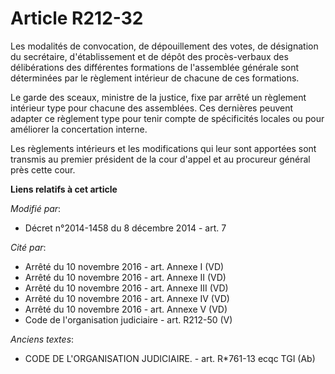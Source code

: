 # Article R212-32

Les modalités de convocation, de dépouillement des votes, de désignation du secrétaire, d'établissement et de dépôt des
procès-verbaux des délibérations des différentes formations de l'assemblée générale sont déterminées par le règlement
intérieur de chacune de ces formations.

Le garde des sceaux, ministre de la justice, fixe par arrêté un règlement intérieur type pour chacune des assemblées. Ces
dernières peuvent adapter ce règlement type pour tenir compte de spécificités locales ou pour améliorer la concertation
interne. 

Les règlements intérieurs et les modifications qui leur sont apportées sont transmis au premier président de la cour d'appel
et au procureur général près cette cour.

**Liens relatifs à cet article**

_Modifié par_:

  - Décret n°2014-1458 du 8 décembre 2014 - art. 7

_Cité par_:

  - Arrêté du 10 novembre 2016 - art. Annexe I (VD)
  - Arrêté du 10 novembre 2016 - art. Annexe II (VD)
  - Arrêté du 10 novembre 2016 - art. Annexe III (VD)
  - Arrêté du 10 novembre 2016 - art. Annexe IV (VD)
  - Arrêté du 10 novembre 2016 - art. Annexe V (VD)
  - Code de l'organisation judiciaire - art. R212-50 (V)

_Anciens textes_:

  - CODE DE L'ORGANISATION JUDICIAIRE. - art. R*761-13 ecqc TGI (Ab)
